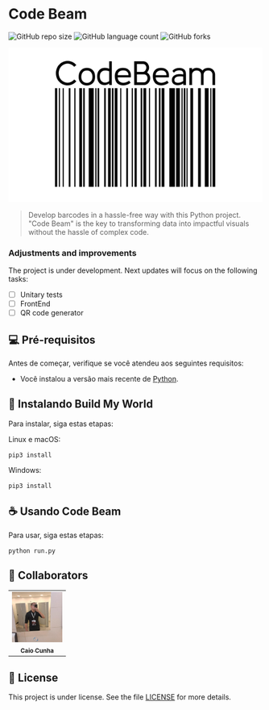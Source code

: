 # Code Beam

![GitHub repo size](https://img.shields.io/github/repo-size/itscaiocunha/CodeBeam?style=for-the-badge)
![GitHub language count](https://img.shields.io/github/languages/count/itscaiocunha/CodeBeam?style=for-the-badge)
![GitHub forks](https://img.shields.io/github/forks/itscaiocunha/CodeBeam?style=for-the-badge)

<img src="assets/Logo_CodeBeam.png" alt="Logo Code Beam">

> Develop barcodes in a hassle-free way with this Python project. "Code Beam" is the key to transforming data into impactful visuals without the hassle of complex code.

### Adjustments and improvements

The project is under development. Next updates will focus on the following tasks:

- [ ] Unitary tests
- [ ] FrontEnd
- [ ] QR code generator

## 💻 Pré-requisitos

Antes de começar, verifique se você atendeu aos seguintes requisitos:

- Você instalou a versão mais recente de [Python](https://www.python.org/).

## 🚀 Instalando Build My World

Para instalar, siga estas etapas:

Linux e macOS:

```
pip3 install
```

Windows:

```
pip3 install
```

## ☕ Usando Code Beam

Para usar, siga estas etapas:

```
python run.py
```


## 🤝 Collaborators

<table>
  <tr>
    <td align="center">
      <a href="#" title="Caio">
        <img src="assets/perfil.png" width="100px;" alt="Foto do Caio"/><br>
        <sub>
          <b>Caio Cunha</b>
        </sub>
      </a>
    </td>
  </tr>
</table>


## 📝 License

This project is under license. See the file [LICENSE](LICENSE.md) for more details.